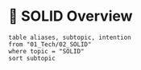 # 📘 SOLID Overview

```dataview
table aliases, subtopic, intention
from "01_Tech/02_SOLID"
where topic = "SOLID"
sort subtopic
```
